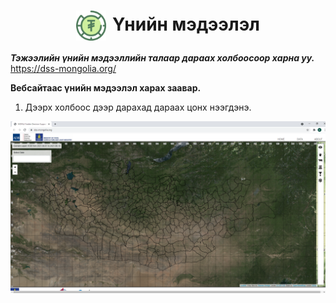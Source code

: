 
<h1 align="center"><img src="assets/images/icon_tugrug.png" style="width: 48px;vertical-align: middle;padding-right: 10px;"/>Үнийн мэдээлэл</h1>

***Тэжээлийн үнийн мэдээллийн талаар дараах холбоосоор харна уу.*** <br>
https://dss-mongolia.org/ 
<br>

**Вебсайтаас үнийн мэдээлэл харах заавар.**

1. Дээрх холбоос дээр дарахад дараах цонх нээгдэнэ.

![](../assets/images/price_1.png)








